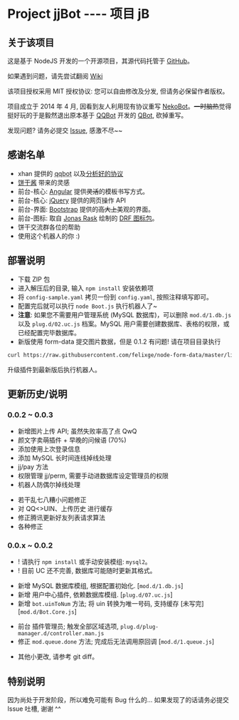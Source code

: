 # Project jjBot ---- 项目 jB

## 关于该项目
这是基于 NodeJS 开发的一个开源项目，其源代码托管于 [GitHub](https://github.com/JixunMoe/jjBot)。

如果遇到问题，请先尝试翻阅 [Wiki](https://github.com/JixunMoe/jjBot/wiki/FAQ-常见问题)

该项目授权采用 MIT 授权协议: 您可以自由修改及分发, 但请务必保留作者版权。

项目成立于 2014 年 4 月, 因看到友人利用现有协议重写 [NekoBot](https://github.com/amphineko/nekobot)。~~一时脑热~~觉得挺好玩的于是毅然退出原本基于 [QQBot](https://github.com/xhan/qqbot) 开发的 [QBot](https://github.com/JixunMoe/qbot), 砍掉重写。

发现问题? 请务必提交 [Issue](https://github.com/JixunMoe/jjBot/issues/new), 感激不尽~~

## 感谢名单
* xhan 提供的 <abbr title="参考了部分写法 ^^">qqbot</abbr> 以及[分析好的协议](https://github.com/xhan/qqbot/blob/master/protocol.md)
* [饼干酱](https://github.com/amphineko) 带来的灵感
* 前台-核心: [Angular](//angularjs.org) 提供~~灵活~~的模板书写方式。
* 前台-核心: [jQuery](//jquery.com) 提供的网页操作 API
* 前台-界面: [Bootstrap](//getbootstrap.com) 提供的~~高大上~~美观的界面。
* 前台-图标: 取自 [Jonas Rask](//jonasraskdesign.com) 绘制的 [DRF 图标包](https://www.iconfinder.com/iconsets/drf)。
* 饼干交流群各位的帮助
* 使用这个机器人的你 :)

## 部署说明
* 下载 ZIP 包
* 进入解压后的目录, 输入 `npm install` 安装依赖项
* 将 `config-sample.yaml` 拷贝一份到 `config.yaml`, 按照注释填写即可。
* 配置完后就可以执行 `node Boot.js` 执行机器人了~
* **注意**: 如果您不需要用户管理系统 (MySQL 数据库)，可以删除 `mod.d/1.db.js` 以及 `plug.d/02.uc.js` 档案。MySQL 用户需要创建数据库、表格的权限，或已经配置完毕数据库。
* 新版使用 form-data 提交图片数据，但是 0.1.2 有问题! 请在项目目录执行
```bash
curl https://raw.githubusercontent.com/felixge/node-form-data/master/lib/form_data.js -o node_modules/form-data/lib/form_data.js
```
升级插件到最新版后执行机器人。

## 更新历史/说明
### 0.0.2 ~ 0.0.3
+ 新增图片上传 API; 虽然失败率高了点 QwQ
+ 颜文字卖萌插件 + 早晚的问候语 (70%)
+ 添加使用上次登录信息
+ 添加 MySQL 长时间连线掉线处理
+ jj/pay 方法
+ 权限管理 jj/perm, 需要手动进数据库设定管理员的权限
+ 机器人防偶尔掉线处理
* 若干乱七八糟小问题修正
* 对 QQ<>UIN、上传历史 进行缓存
* 修正腾讯更新好友列表请求算法
* 各种修正
### 0.0.x ~ 0.0.2
* ! 请执行 `npm install` 或手动安装模组: `mysql2`。
* ! 目前 UC 还不完善, 数据库可能随时更新其格式。
+ 新增 MySQL 数据库模组, 根据配置初始化. [`mod.d/1.db.js`]
+ 新增 用户中心插件, 依赖数据库模组. [`plug.d/07.uc.js`]
+ 新增 `bot.uinToNum` 方法; 将 uin 转换为唯一号码, 支持缓存 [未写完] [`mod.d/Bot.Core.js`]
* 前台 插件管理员; 触发全部区域选项, `plug.d/plug-manager.d/controller.man.js`
* 修正 `mod.queue.done` 方法; 完成后无法调用原回调 [`mod.d/1.queue.js`]
- 其他小更改, 请参考 git diff。

## 特别说明
因为尚处于开发阶段，所以难免可能有 Bug 什么的… 如果发现了的话请务必提交 Issue 吐槽, 谢谢 ^^
